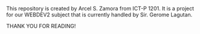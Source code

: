 This repository is created by Arcel S. Zamora from ICT-P 1201.
It is a project for our WEBDEV2 subject that is currently handled by Sir.
Gerome Lagutan. 

THANK YOU FOR READING!
